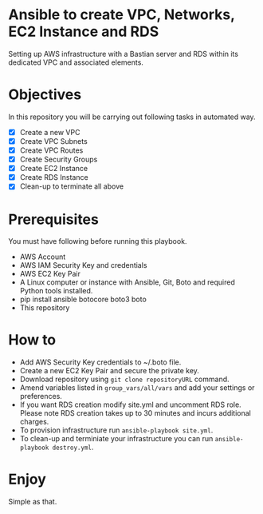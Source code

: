 # Ansible to create VPC, Networks, EC2 Instance and RDS
Setting up AWS infrastructure with a Bastian server and RDS within its dedicated VPC and associated elements.

# Objectives
In this repository you will be carrying out following tasks in automated way.

- [x] Create a new VPC
- [x] Create VPC Subnets
- [x] Create VPC Routes
- [x] Create Security Groups
- [x] Create EC2 Instance
- [x] Create RDS Instance
- [x] Clean-up to terminate all above

# Prerequisites
You must have following before running this playbook.
 * AWS Account
 * AWS IAM Security Key and credentials
 * AWS EC2 Key Pair
 * A Linux computer or instance with Ansible, Git, Boto and required Python tools installed.
 * pip install ansible botocore boto3 boto
 * This repository
 
# How to

 * Add AWS Security Key credentials to ~/.boto file.
 * Create a new EC2 Key Pair and secure the private key.
 * Download repository using `git clone repositoryURL` command.
 * Amend variables listed in `group_vars/all/vars` and add your settings or preferences.
 * If you want RDS creation modify site.yml and uncomment RDS role. Please note RDS creation takes up to 30 minutes and incurs additional charges.
 * To provision infrastructure run `ansible-playbook site.yml`.
 * To clean-up and terminiate your infrastructure you can run `ansible-playbook destroy.yml`.

# Enjoy
Simple as that.
